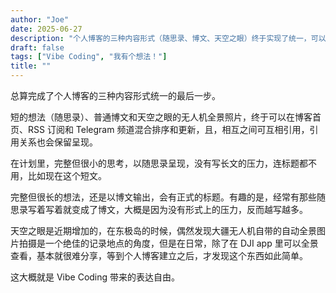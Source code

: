 ```yaml
---
author: "Joe"
date: 2025-06-27
description: "个人博客的三种内容形式（随思录、博文、天空之眼）终于实现了统一，可以在首页、RSS 和 Telegram 频道混合排序更新，相互引用关系也得以保留。"
draft: false
tags: ["Vibe Coding", "我有个想法！"]
title: ""
---
```


总算完成了个人博客的三种内容形式统一的最后一步。

短的想法（随思录）、普通博文和天空之眼的无人机全景照片，终于可以在博客首页、RSS 订阅和 Telegram 频道混合排序和更新，且，相互之间可互相引用，引用关系也会保留呈现。

在计划里，完整但很小的思考，以随思录呈现，没有写长文的压力，连标题都不用，比如现在这个短文。

完整但很长的想法，还是以博文输出，会有正式的标题。有趣的是，经常有那些随思录写着写着就变成了博文，大概是因为没有形式上的压力，反而越写越多。

天空之眼是近期增加的，在东极岛的时候，偶然发现大疆无人机自带的自动全景图片拍摄是一个绝佳的记录地点的角度，但是在日常，除了在 DJI app 里可以全景查看，基本就很难分享，等到个人博客建立之后，才发现这个东西如此简单。

这大概就是 Vibe Coding 带来的表达自由。
